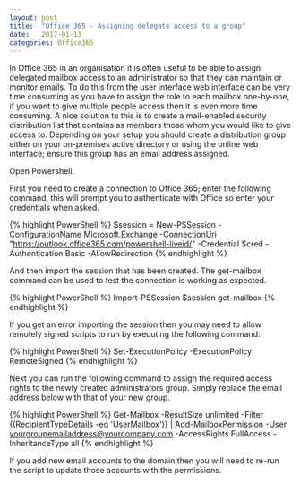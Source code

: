 ```yaml
---
layout: post
title:  "Office 365 - Assigning delegate access to a group"
date:   2017-01-13
categories: Office365
---
```


In Office 365 in an organisation it is often useful to be able to assign delegated mailbox access to an administrator so that they can maintain or monitor emails. To do this from the user interface web interface can be very time consuming as you have to assign the role to each mailbox one-by-one, if you want to give multiple people access then it is even more time consuming. A nice solution to this is to create a mail-enabled security distribution list that contains as members those whom you would like to give access to. Depending on your setup you should create a distribution group either on your on-premises active directory or using the online web interface; ensure this group has an email address assigned.

Open Powershell.

First you need to create a connection to Office 365; enter the following command, this will prompt you to authenticate with Office so enter your credentials when asked. 

{% highlight PowerShell %}
$session = New-PSSession -ConfigurationName Microsoft.Exchange -ConnectionUri "https://outlook.office365.com/powershell-liveid/" -Credential $cred -Authentication Basic -AllowRedirection
{% endhighlight %}

And then import the session that has been created. The get-mailbox command can be used to test the connection is working as expected.

{% highlight PowerShell %}
Import-PSSession $session
get-mailbox
{% endhighlight %}

If you get an error importing the session then you may need to allow remotely signed scripts to run by executing the following command:

{% highlight PowerShell %}
Set-ExecutionPolicy -ExecutionPolicy RemoteSigned
{% endhighlight %}

Next you can run the following command to assign the required access rights to the newly created administrators group. Simply replace the email address below with that of your new group.

{% highlight PowerShell %}
Get-Mailbox -ResultSize unlimited -Filter {(RecipientTypeDetails -eq 'UserMailbox')} | Add-MailboxPermission -User yourgroupemailaddress@yourcompany.com -AccessRights FullAccess -InheritanceType all
{% endhighlight %}

If you add new email accounts to the domain then you will need to re-run the script to update those accounts with the permissions.